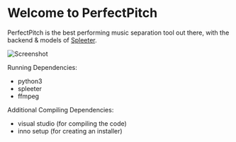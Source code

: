 # Welcome to PerfectPitch

PerfectPitch is the best performing music separation tool out there, with the backend & models of [Spleeter](https://github.com/deezer/spleeter).


![Screenshot](https://user-images.githubusercontent.com/96906027/209575923-eb1f869f-1fde-423b-b19b-a0629554ade4.png)

Running Dependencies:
* python3
* spleeter
* ffmpeg

Additional Compiling Dependencies:

* visual studio (for compiling the code)
* inno setup (for creating an installer)
